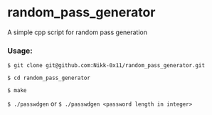 # random_pass_generator
A simple cpp script for random pass generation

### Usage:

```
$ git clone git@github.com:Nikk-0x11/random_pass_generator.git

$ cd random_pass_generator

$ make
```

`$ ./passwdgen`
or
`$ ./passwdgen <password length in integer>`
